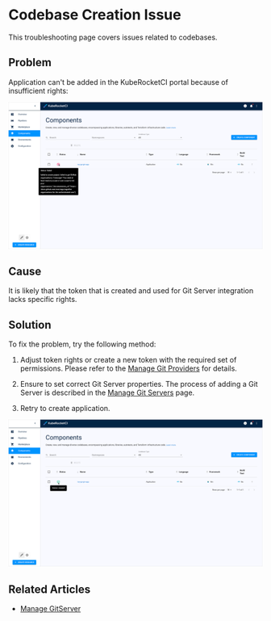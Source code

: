 # Codebase Creation Issue

This troubleshooting page covers issues related to codebases.

## Problem

Application can't be added in the KubeRocketCI portal because of insufficient rights:

  ![Insufficient permissions error](../../assets/operator-guide/insufficient_permissions.png "Insufficient permissions error")

## Cause

It is likely that the token that is created and used for Git Server integration lacks specific rights.

## Solution

To fix the problem, try the following method:

1. Adjust token rights or create a new token with the required set of permissions. Please refer to the [Manage Git Providers](../../user-guide/add-git-server.md) for details.

2. Ensure to set correct Git Server properties. The process of adding a Git Server is described in the [Manage Git Servers](https://epam.github.io/edp-install/user-guide/git-server-overview/) page.

3. Retry to create application.

  ![Codebase created](../../assets/operator-guide/codebase_synced.png "Codebase created")

## Related Articles

* [Manage GitServer](../../user-guide/add-git-server.md)
